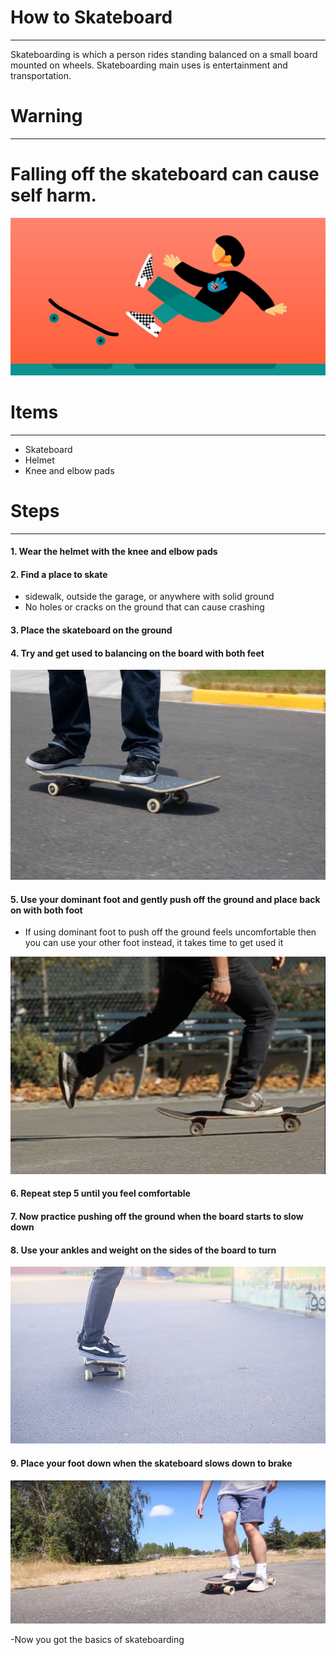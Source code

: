 # How to Skateboard
---

Skateboarding is which a person rides standing balanced on a small board mounted on wheels. Skateboarding main uses is entertainment and transportation. 

# Warning
---

 # Falling off the skateboard can cause self harm.
![fall](fallingoff.jpeg)
 
# Items
-----
- Skateboard
- Helmet
- Knee and elbow pads 

# Steps
---
#### 1. Wear the helmet with the knee and elbow pads

#### 2. Find a place to skate
- sidewalk, outside the garage, or anywhere with solid ground
- No holes or cracks on the ground that can cause crashing

#### 3. Place the skateboard on the ground

#### 4. Try and get used to balancing on the board with both feet
![stance](stance.jpg)

#### 5. Use your dominant foot and gently push off the ground and place back on with both foot
- If using dominant foot to push off the ground feels uncomfortable then you can use your other foot instead, it takes time to get used it

![push](pushing.jpg)

#### 6. Repeat step 5 until you feel comfortable 

#### 7. Now practice pushing off the ground when the board starts to slow down

#### 8. Use your ankles and weight on the sides of the board to turn 
![turning](Turn-on-a-Skateboard.jpg)

#### 9. Place your foot down when the skateboard slows down to brake
![brake](brake.jpg)


-Now you got the basics of skateboarding
